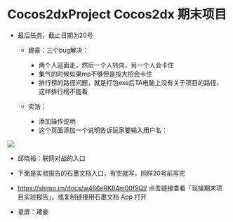 # Cocos2dxProject Cocos2dx 期末项目 

* 最后任务，截止日期为20号

  * 建豪：三个bug解决：

    * 两个人迎面走，然后一个人转向，另一个人会卡住
    * 集气的时候如果mp不够但是按大招会卡住
    * 排行榜的路径问题，就是打包exe后TA电脑上没有关于项目的路径，这样排行榜不能看

  * 奕浩：

    * 添加操作说明
    * 这个页面添加一个说明告诉玩家要输入用户名：

![](http://pic.caigoubao.cc/590732/DBTemp/1213.jpg)

  * 邱晓裕：联网对战的入口

* 下面是实验报告的石墨文档入口，有空就写，同样20号前写完

* https://shimo.im/docs/w466eRK84m00f9Ql/ 点击链接查看「现操期末项目实验报告」，或复制链接用石墨文档 App 打开

* 录屏：建豪
